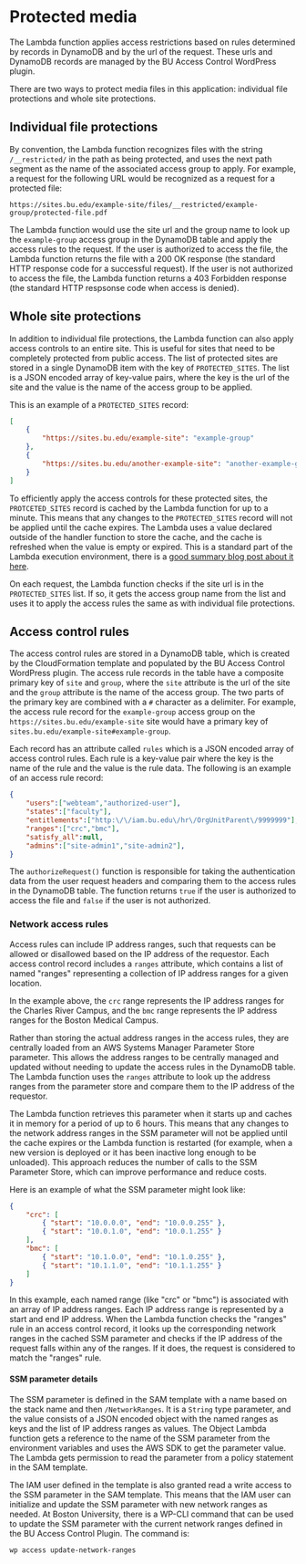 # Protected media

The Lambda function applies access restrictions based on rules determined by records in DynamoDB and by the url of the request. These urls and DynamoDB records are managed by the BU Access Control WordPress plugin.

There are two ways to protect media files in this application: individual file protections and whole site protections.

## Individual file protections

By convention, the Lambda function recognizes files with the string `/__restricted/` in the path as being protected, and uses the next path segment as the name of the associated access group to apply. For example, a request for the following URL would be recognized as a request for a protected file:

```text
https://sites.bu.edu/example-site/files/__restricted/example-group/protected-file.pdf
```

The Lambda function would use the site url and the group name to look up the `example-group` access group in the DynamoDB table and apply the access rules to the request. If the user is authorized to access the file, the Lambda function returns the file with a 200 OK response (the standard HTTP response code for a successful request).  If the user is not authorized to access the file, the Lambda function returns a 403 Forbidden response (the standard HTTP respsonse code when access is denied).

## Whole site protections

In addition to individual file protections, the Lambda function can also apply access controls to an entire site. This is useful for sites that need to be completely protected from public access. The list of protected sites are stored in a single DynamoDB item with the key of `PROTECTED_SITES`. The list is a JSON encoded array of key-value pairs, where the key is the url of the site and the value is the name of the access group to be applied.

This is an example of a `PROTECTED_SITES` record:

```json
[
    {
        "https://sites.bu.edu/example-site": "example-group"
    },
    {
        "https://sites.bu.edu/another-example-site": "another-example-group"
    }
]
```

To efficiently apply the access controls for these protected sites, the `PROTCETED_SITES` record is cached by the Lambda function for up to a minute. This means that any changes to the `PROTECTED_SITES` record will not be applied until the cache expires. The Lambda uses a value declared outside of the handler function to store the cache, and the cache is refreshed when the value is empty or expired. This is a standard part of the Lambda execution environment, there is a [good summary blog post about it here](https://katiyarvipinknp.medium.com/how-to-cache-the-data-in-aws-lambda-function-using-node-js-use-tmp-storage-of-aws-lambda-2c7e1e01d923).

On each request, the Lambda function checks if the site url is in the `PROTECTED_SITES` list. If so, it gets the access group name from the list and uses it to apply the access rules the same as with individual file protections.

## Access control rules

The access control rules are stored in a DynamoDB table, which is created by the CloudFormation template and populated by the BU Access Control WordPress plugin. The access rule records in the table have a composite primary key of `site` and `group`, where the `site` attribute is the url of the site and the `group` attribute is the name of the access group. The two parts of the primary key are combined with a `#` character as a delimiter. For example, the access rule record for the `example-group` access group on the `https://sites.bu.edu/example-site` site would have a primary key of `sites.bu.edu/example-site#example-group`.

Each record has an attribute called `rules` which is a JSON encoded array of access control rules. Each rule is a key-value pair where the key is the name of the rule and the value is the rule data. The following is an example of an access rule record:

```json
{
    "users":["webteam","authorized-user"],
    "states":["faculty"],
    "entitlements":["http:\/\/iam.bu.edu\/hr\/OrgUnitParent\/9999999"],
    "ranges":["crc","bmc"],
    "satisfy_all":null,
    "admins":["site-admin1","site-admin2"],
}
```

The `authorizeRequest()` function is responsible for taking the authentication data from the user request headers and comparing them to the access rules in the DynamoDB table. The function returns `true` if the user is authorized to access the file and `false` if the user is not authorized.

### Network access rules

Access rules can include IP address ranges, such that requests can be allowed or disallowed based on the IP address of the requestor. Each access control record includes a `ranges` attribute, which contains a list of named "ranges" representing a collection of IP address ranges for a given location.

In the example above, the `crc` range represents the IP address ranges for the Charles River Campus, and the `bmc` range represents the IP address ranges for the Boston Medical Campus.

Rather than storing the actual address ranges in the access rules, they are centrally loaded from an AWS Systems Manager Parameter Store parameter. This allows the address ranges to be centrally managed and updated without needing to update the access rules in the DynamoDB table. The Lambda function uses the `ranges` attribute to look up the address ranges from the parameter store and compare them to the IP address of the requestor.

The Lambda function retrieves this parameter when it starts up and caches it in memory for a period of up to 6 hours. This means that any changes to the network address ranges in the SSM parameter will not be applied until the cache expires or the Lambda function is restarted (for example, when a new version is deployed or it has been inactive long enough to be unloaded). This approach reduces the number of calls to the SSM Parameter Store, which can improve performance and reduce costs.

Here is an example of what the SSM parameter might look like:

```json
{
    "crc": [
        { "start": "10.0.0.0", "end": "10.0.0.255" },
        { "start": "10.0.1.0", "end": "10.0.1.255" }
    ],
    "bmc": [
        { "start": "10.1.0.0", "end": "10.1.0.255" },
        { "start": "10.1.1.0", "end": "10.1.1.255" }
    ]
}
```

In this example, each named range (like "crc" or "bmc") is associated with an array of IP address ranges. Each IP address range is represented by a start and end IP address. When the Lambda function checks the "ranges" rule in an access control record, it looks up the corresponding network ranges in the cached SSM parameter and checks if the IP address of the request falls within any of the ranges. If it does, the request is considered to match the "ranges" rule.

#### SSM parameter details

The SSM parameter is defined in the SAM template with a name based on the stack name and then `/NetworkRanges`. It is a `String` type parameter, and the value consists of a JSON encoded object with the named ranges as keys and the list of IP address ranges as values. The Object Lambda function gets a reference to the name of the SSM parameter from the environment variables and uses the AWS SDK to get the parameter value. The Lambda gets permission to read the parameter from a policy statement in the SAM template.

The IAM user defined in the template is also granted read a write access to the SSM parameter in the SAM template. This means that the IAM user can initialize and update the SSM parameter with new network ranges as needed. At Boston University, there is a WP-CLI command that can be used to update the SSM parameter with the current network ranges defined in the BU Access Control Plugin. The command is:

```bash
wp access update-network-ranges
```
